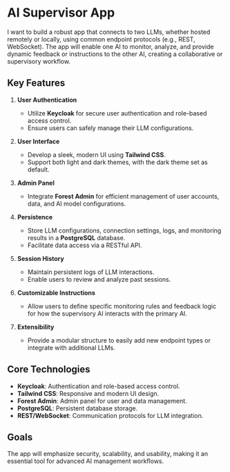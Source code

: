 # AI Supervisor App

I want to build a robust app that connects to two LLMs, whether hosted remotely or locally, using common endpoint protocols (e.g., REST, WebSocket). The app will enable one AI to monitor, analyze, and provide dynamic feedback or instructions to the other AI, creating a collaborative or supervisory workflow.

## Key Features

1. **User Authentication**  
   - Utilize **Keycloak** for secure user authentication and role-based access control.
   - Ensure users can safely manage their LLM configurations.

2. **User Interface**  
   - Develop a sleek, modern UI using **Tailwind CSS**.
   - Support both light and dark themes, with the dark theme set as default.

3. **Admin Panel**  
   - Integrate **Forest Admin** for efficient management of user accounts, data, and AI model configurations.

4. **Persistence**  
   - Store LLM configurations, connection settings, logs, and monitoring results in a **PostgreSQL** database.
   - Facilitate data access via a RESTful API.

5. **Session History**  
   - Maintain persistent logs of LLM interactions.
   - Enable users to review and analyze past sessions.

6. **Customizable Instructions**  
   - Allow users to define specific monitoring rules and feedback logic for how the supervisory AI interacts with the primary AI.

7. **Extensibility**  
   - Provide a modular structure to easily add new endpoint types or integrate with additional LLMs.

## Core Technologies
- **Keycloak**: Authentication and role-based access control.
- **Tailwind CSS**: Responsive and modern UI design.
- **Forest Admin**: Admin panel for user and data management.
- **PostgreSQL**: Persistent database storage.
- **REST/WebSocket**: Communication protocols for LLM integration.

## Goals
The app will emphasize security, scalability, and usability, making it an essential tool for advanced AI management workflows.
